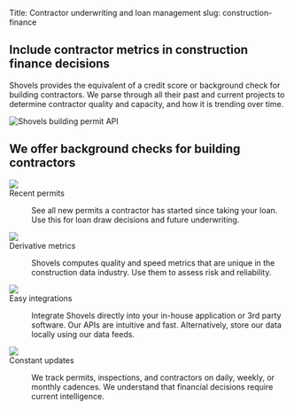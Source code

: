 Title: Contractor underwriting and loan management
slug: construction-finance

<!-- hero -->
<section class="hero_container">
    <div class="hero_text-container">
      <h1 class="hero_title">Include contractor metrics in construction
        finance decisions</h1>
      <p class="hero_description">Shovels provides the equivalent of a credit score or background
        check for building contractors. We parse through all their past and current projects to determine contractor
        quality and capacity, and how it is trending over time.</p>
    </div>
    <div class="hero_image-container">
      <img class="max-h-[500px]" src="theme/images/finance/hero.svg" alt="Shovels building permit API">
    </div>
</section>

<!-- elaboration -->
<section class="mx-auto my-24 max-w-7xl px-6">
  <div class="mx-auto max-w-2xl text-center">
    <h2 class="elaboration-title">
      We offer background checks for building
      contractors</h2>
  </div>
  <!-- 'table' -->
  <dl class="elaboration_container">
    <div class="elaboration-card">
      <dt class="">
        <div class="mb-6">
          <img src="theme/images/finance/icon_permits.svg">
        </div>
        <span class="elaboration-card_title">Recent permits</span>
      </dt>
      <dd class="elaboration-card_text-container">
        <p class="flex-auto">See all new permits a contractor has started since taking
          your loan. Use this for loan draw decisions and future underwriting.</p>
      </dd>
    </div>
    <div class="elaboration-card">
      <dt class="">
        <div class="mb-6">
          <img src="theme/images/finance/icon_metrics.svg">
        </div>
        <span class="elaboration-card_title">Derivative metrics</span>
      </dt>
      <dd class="elaboration-card_text-container">
        <p class="flex-auto">Shovels computes quality and speed metrics that are unique
          in the construction data industry. Use them to assess risk and reliability.</p>
      </dd>
    </div>
    <div class="elaboration-card">
      <dt class="">
        <div class="mb-6">
          <img src="theme/images/finance/icon_integrations.svg">
        </div>
        <span class="elaboration-card_title">Easy integrations</span>
      </dt>
      <dd class="elaboration-card_text-container">
        <p class="flex-auto">Integrate Shovels directly into your in-house application
          or 3rd party software. Our APIs are intuitive and fast. Alternatively, store our data locally using our data
          feeds.</p>
      </dd>
    </div>
    <div class="elaboration-card">
      <dt class="">
        <div class="mb-6">
          <img src="theme/images/finance/icon_updates.svg">
        </div>
        <span class="elaboration-card_title">Constant updates</span>
      </dt>
      <dd class="elaboration-card_text-container">
        <p class="flex-auto">We track permits, inspections, and contractors on daily,
          weekly, or monthly cadences. We understand that financial decisions require current intelligence.</p>
      </dd>
    </div>
  </dl>
</section>
